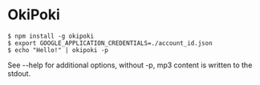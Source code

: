 # OkiPoki

```
$ npm install -g okipoki
$ export GOOGLE_APPLICATION_CREDENTIALS=./account_id.json
$ echo "Hello!" | okipoki -p
```

See --help for additional options, without -p, mp3 content is written to the stdout. 

